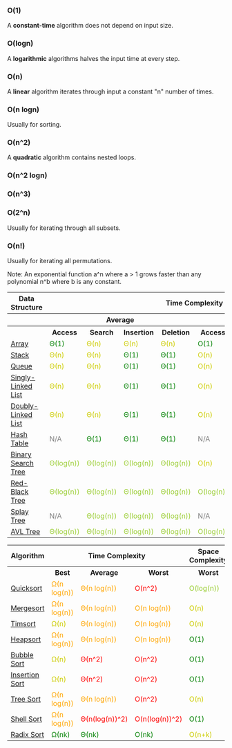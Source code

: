### O(1)
A **constant-time** algorithm does not depend on input size.

### O(logn)
A **logarithmic** algorithms halves the input time at every step.

### O(n)
A **linear** algorithm iterates through input a constant "n" number of times.

### O(n logn)
Usually for sorting.

### O(n^2)
A **quadratic** algorithm contains nested loops.

### O(n^2 logn)
### O(n^3)

### O(2^n)
Usually for iterating through all subsets.

### O(n!)
Usually for iterating all permutations.

Note: An exponential function a^n where a > 1 grows faster than any polynomial n^b where b is any constant.

<table>
    <tbody><tr>
      <th>Data Structure</th>
      <th colspan="8">Time Complexity</th>
      <th>Space Complexity</th>
    </tr>
    <tr>
      <th></th>
      <th colspan="4">Average</th>
      <th colspan="4">Worst</th>
      <th>Worst</th>
    </tr>
    <tr>
      <th></th>
      <th>Access</th>
      <th>Search</th>
      <th>Insertion</th>
      <th>Deletion</th>
      <th>Access</th>
      <th>Search</th>
      <th>Insertion</th>
      <th>Deletion</th>
      <th></th>
    </tr>
    <tr>
      <td><a href="http://en.wikipedia.org/wiki/Array_data_structure">Array</a></td>
      <td style="color:green">Θ(1)</td>
      <td style="color:#CCCC00">Θ(n)</td>
      <td style="color:#CCCC00">Θ(n)</td>
      <td style="color:#CCCC00">Θ(n)</td>
      <td style="color:green">O(1)</td>
      <td style="color:#CCCC00">O(n)</td>
      <td style="color:#CCCC00">O(n)</td>
      <td style="color:#CCCC00">O(n)</td>
      <td style="color:#CCCC00">O(n)</td>
    </tr>
    <tr>
      <td><a href="http://en.wikipedia.org/wiki/Stack_(abstract_data_type)">Stack</a></td>
      <td style="color:#CCCC00">Θ(n)</td>
      <td style="color:#CCCC00">Θ(n)</td>
      <td style="color:green">Θ(1)</td>
      <td style="color:green">Θ(1)</td>
      <td style="color:#CCCC00">O(n)</td>
      <td style="color:#CCCC00">O(n)</td>
      <td style="color:green">O(1)</td>
      <td style="color:green">O(1)</td>
      <td style="color:#CCCC00">O(n)</td>
    </tr>
    <tr>
      <td><a href="http://en.wikipedia.org/wiki/Queue_(abstract_data_type)">Queue</a></td>
      <td style="color:#CCCC00">Θ(n)</td>
      <td style="color:#CCCC00">Θ(n)</td>
      <td style="color:green">Θ(1)</td>
      <td style="color:green">Θ(1)</td>
      <td style="color:#CCCC00">O(n)</td>
      <td style="color:#CCCC00">O(n)</td>
      <td style="color:green">O(1)</td>
      <td style="color:green">O(1)</td>
      <td style="color:#CCCC00">O(n)</td>
    </tr>
    <tr>
      <td><a href="http://en.wikipedia.org/wiki/Singly_linked_list#Singly_linked_lists">Singly-Linked List</a></td>
      <td style="color:#CCCC00">Θ(n)</td>
      <td style="color:#CCCC00">Θ(n)</td>
      <td style="color:green">Θ(1)</td>
      <td style="color:green">Θ(1)</td>
      <td style="color:#CCCC00">O(n)</td>
      <td style="color:#CCCC00">O(n)</td>
      <td style="color:green">O(1)</td>
      <td style="color:green">O(1)</td>
      <td style="color:#CCCC00">O(n)</td>
    </tr>
    <tr>
      <td><a href="http://en.wikipedia.org/wiki/Doubly_linked_list">Doubly-Linked List</a></td>
      <td style="color:#CCCC00">Θ(n)</td>
      <td style="color:#CCCC00">Θ(n)</td>
      <td style="color:green">Θ(1)</td>
      <td style="color:green">Θ(1)</td>
      <td style="color:#CCCC00">O(n)</td>
      <td style="color:#CCCC00">O(n)</td>
      <td style="color:green">O(1)</td>
      <td style="color:green">O(1)</td>
      <td style="color:#CCCC00">O(n)</td>
    </tr>
    <tr>
      <td><a href="http://en.wikipedia.org/wiki/Hash_table">Hash Table</a></td>
      <td style="color:gray">N/A</td>
      <td style="color:green">Θ(1)</td>
      <td style="color:green">Θ(1)</td>
      <td style="color:green">Θ(1)</td>
      <td style="color:gray">N/A</td>
      <td style="color:#CCCC00">O(n)</td>
      <td style="color:#CCCC00">O(n)</td>
      <td style="color:#CCCC00">O(n)</td>
      <td style="color:#CCCC00">O(n)</td>
    </tr>
    <tr>
      <td><a href="http://en.wikipedia.org/wiki/Binary_search_tree">Binary Search Tree</a></td>
      <td style="color:#9acd32">Θ(log(n))</td>
      <td style="color:#9acd32">Θ(log(n))</td>
      <td style="color:#9acd32">Θ(log(n))</td>
      <td style="color:#9acd32">Θ(log(n))</td>
      <td style="color:#CCCC00">O(n)</td>
      <td style="color:#CCCC00">O(n)</td>
      <td style="color:#CCCC00">O(n)</td>
      <td style="color:#CCCC00">O(n)</td>
      <td style="color:#CCCC00">O(n)</td>
    </tr>
    <tr>
      <td><a href="http://en.wikipedia.org/wiki/Red-black_tree">Red-Black Tree</a></td>
      <td style="color:#9acd32">Θ(log(n))</td>
      <td style="color:#9acd32">Θ(log(n))</td>
      <td style="color:#9acd32">Θ(log(n))</td>
      <td style="color:#9acd32">Θ(log(n))</td>
      <td style="color:#9acd32">O(log(n))</td>
      <td style="color:#9acd32">O(log(n))</td>
      <td style="color:#9acd32">O(log(n))</td>
      <td style="color:#9acd32">O(log(n))</td>
      <td style="color:#CCCC00">O(n)</td>
    </tr>
    <tr>
      <td><a href="https://en.wikipedia.org/wiki/Splay_tree">Splay Tree</a></td>
      <td style="color:gray">N/A</td>
      <td style="color:#9acd32">Θ(log(n))</td>
      <td style="color:#9acd32">Θ(log(n))</td>
      <td style="color:#9acd32">Θ(log(n))</td>
      <td style="color:gray">N/A</td>
      <td style="color:#9acd32">O(log(n))</td>
      <td style="color:#9acd32">O(log(n))</td>
      <td style="color:#9acd32">O(log(n))</td>
      <td style="color:#CCCC00">O(n)</td>
    </tr>
    <tr>
      <td><a href="http://en.wikipedia.org/wiki/AVL_tree">AVL Tree</a></td>
      <td style="color:#9acd32">Θ(log(n))</td>
      <td style="color:#9acd32">Θ(log(n))</td>
      <td style="color:#9acd32">Θ(log(n))</td>
      <td style="color:#9acd32">Θ(log(n))</td>
      <td style="color:#9acd32">O(log(n))</td>
      <td style="color:#9acd32">O(log(n))</td>
      <td style="color:#9acd32">O(log(n))</td>
      <td style="color:#9acd32">O(log(n))</td>
      <td style="color:#CCCC00">O(n)</td>
    </tr>
</tbody></table>

<table class="table table-bordered table-striped">
    <tbody><tr>
      <th>Algorithm</th>
      <th colspan="3">Time Complexity</th>
      <th>Space Complexity</th>
    </tr>
    <tr>
      <th></th>
      <th>Best</th>
      <th>Average</th>
      <th>Worst</th>
      <th>Worst</th>
    </tr>
    <tr>
      <td><a href="http://en.wikipedia.org/wiki/Quicksort">Quicksort</a></td>
      <td style="color:orange">Ω(n log(n))</td>
      <td style="color:orange">Θ(n log(n))</td>
      <td style="color:red">O(n^2)</td>
      <td style="color:#9acd32">O(log(n))</td>
    </tr>
    <tr>
      <td><a href="http://en.wikipedia.org/wiki/Merge_sort">Mergesort</a></td>
      <td style="color:orange">Ω(n log(n))</td>
      <td style="color:orange">Θ(n log(n))</td>
      <td style="color:orange">O(n log(n))</td>
      <td style="color:#CCCC00">O(n)</td>
    </tr>
    <tr>
      <td><a href="http://en.wikipedia.org/wiki/Timsort">Timsort</a></td>
      <td style="color:#CCCC00">Ω(n)</td>
      <td style="color:orange">Θ(n log(n))</td>
      <td style="color:orange">O(n log(n))</td>
      <td style="color:#CCCC00">O(n)</td>
    </tr>
    <tr>
      <td><a href="http://en.wikipedia.org/wiki/Heapsort">Heapsort</a></td>
      <td style="color:orange">Ω(n log(n))</td>
      <td style="color:orange">Θ(n log(n))</td>
      <td style="color:orange">O(n log(n))</td>
      <td style="color:green">O(1)</td>
    </tr>
    <tr>
      <td><a href="http://en.wikipedia.org/wiki/Bubble_sort">Bubble Sort</a></td>
      <td style="color:#CCCC00">Ω(n)</td>
      <td style="color:red">Θ(n^2)</td>
      <td style="color:red">O(n^2)</td>
      <td style="color:green">O(1)</td>
    </tr>
    <tr>
      <td><a href="http://en.wikipedia.org/wiki/Insertion_sort">Insertion Sort</a></td>
      <td style="color:#CCCC00">Ω(n)</td>
      <td style="color:red">Θ(n^2)</td>
      <td style="color:red">O(n^2)</td>
      <td style="color:green">O(1)</td>
    </tr>
    <tr>
      <td><a href="https://en.wikipedia.org/wiki/Tree_sort">Tree Sort</a></td>
      <td style="color:orange">Ω(n log(n))</td>
      <td style="color:orange">Θ(n log(n))</td>
      <td style="color:red">O(n^2)</td>
      <td style="color:#CCCC00">O(n)</td>
    </tr>
    <tr>
      <td><a href="http://en.wikipedia.org/wiki/Shellsort">Shell Sort</a></td>
      <td style="color:orange">Ω(n log(n))</td>
      <td style="color:red">Θ(n(log(n))^2)</td>
      <td style="color:red">O(n(log(n))^2)</td>
      <td style="color:green">O(1)</td>
    </tr>
    <tr>
      <td><a rel="tooltip" title="Constant number of digits 'k'" href="http://en.wikipedia.org/wiki/Radix_sort">Radix Sort</a></td>
      <td style="color:green">Ω(nk)</td>
      <td style="color:green">Θ(nk)</td>
      <td style="color:green">O(nk)</td>
      <td style="color:#CCCC00">O(n+k)</td>
    </tr>

  </tbody>
</table>
